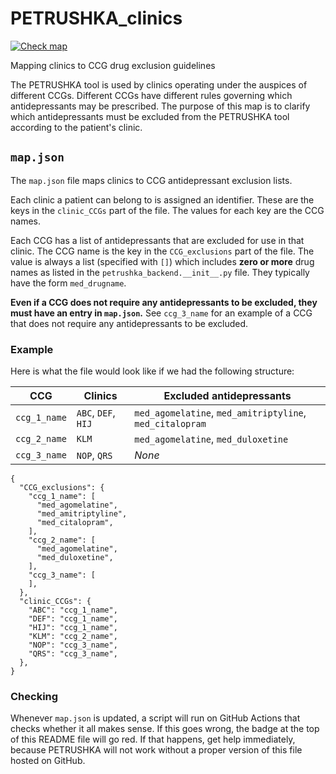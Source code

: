 # PETRUSHKA_clinics

[![Check map](https://github.com/OxfordRSE/PETRUSHKA_clinics/actions/workflows/check-map.yml/badge.svg)](https://github.com/OxfordRSE/PETRUSHKA_clinics/actions/workflows/check-map.yml)


Mapping clinics to CCG drug exclusion guidelines

The PETRUSHKA tool is used by clinics operating under the auspices of different CCGs. 
Different CCGs have different rules governing which antidepressants may be prescribed. 
The purpose of this map is to clarify which antidepressants must be excluded from the PETRUSHKA tool according to the patient's clinic.

## `map.json`

The `map.json` file maps clinics to CCG antidepressant exclusion lists.

Each clinic a patient can belong to is assigned an identifier. 
These are the keys in the `clinic_CCGs` part of the file. 
The values for each key are the CCG names.

Each CCG has a list of antidepressants that are excluded for use in that clinic.
The CCG name is the key in the `CCG_exclusions` part of the file.
The value is always a list (specified with `[]`) which includes **zero or more** drug names as listed in the `petrushka_backend.__init__.py` file. 
They typically have the form `med_drugname`.

**Even if a CCG does not require any antidepressants to be excluded, they must have an entry in `map.json`.** 
See `ccg_3_name` for an example of a CCG that does not require any antidepressants to be excluded.

### Example

Here is what the file would look like if we had the following structure:

| CCG           | Clinics             | Excluded antidepressants |
|-----          |---------            |--------------------------|
| `ccg_1_name`  | `ABC`, `DEF`, `HIJ` | `med_agomelatine`, `med_amitriptyline`, `med_citalopram` |
| `ccg_2_name`  | `KLM`               | `med_agomelatine`, `med_duloxetine` |
| `ccg_3_name`  | `NOP`, `QRS`        | *None*  |

```json5
{
  "CCG_exclusions": {
    "ccg_1_name": [ 
      "med_agomelatine",
      "med_amitriptyline",
      "med_citalopram",
    ],
    "ccg_2_name": [
      "med_agomelatine",
      "med_duloxetine",
    ],
    "ccg_3_name": [
    ],
  },
  "clinic_CCGs": {
    "ABC": "ccg_1_name",
    "DEF": "ccg_1_name",
    "HIJ": "ccg_1_name",
    "KLM": "ccg_2_name",
    "NOP": "ccg_3_name",
    "QRS": "ccg_3_name",
  },
}
```

### Checking

Whenever `map.json` is updated, a script will run on GitHub Actions that checks whether it all makes sense.
If this goes wrong, the badge at the top of this README file will go red.
If that happens, get help immediately, because PETRUSHKA will not work without a proper version of this file hosted on GitHub.

